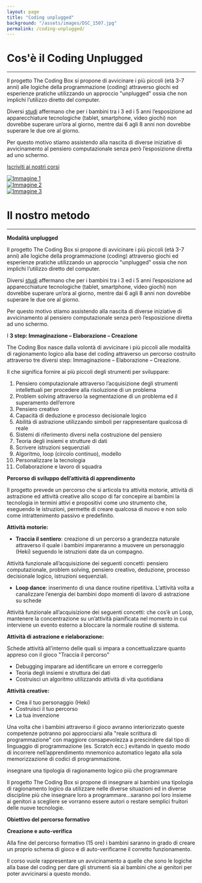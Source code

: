 ```yaml
---
layout: page
title: "Coding unplugged"
background: "/assets/images/DSC_1507.jpg"
permalink: /coding-unplugged/
---
```


# Cos'è il Coding Unplugged

<hr class="green-divider">

Il progetto The Coding Box si propone di avvicinare i più piccoli (età 3-7 anni) alle logiche della programmazione (coding) attraverso giochi ed esperienze pratiche utilizzando un approccio "unplugged" ossia che non implichi l’utilizzo diretto del computer.

Diversi [studi](http://pediatrics.aappublications.org/content/132/5/958) affermano che per i bambini tra i 3 ed i 5 anni l’esposizione ad apparecchiature tecnologiche (tablet, smartphone, video giochi) non dovrebbe superare un’ora al giorno, mentre dai 6 agli 8 anni non dovrebbe superare le due ore al giorno.

Per questo motivo stiamo assistendo alla nascita di diverse iniziative di avvicinamento al pensiero computazionale senza però l’esposizione diretta ad uno schermo.

<a href="" class="btn-custom">Iscriviti ai nostri corsi</a>

<div class="image-grid">
    <div class="image-item">
        <a href="{{ '/assets/images/slideshow/1.jpg' | relative_url }}" data-lightbox="gallery" data-title="Immagine 1">
            <img src="{{ '/assets/images/slideshow/1.jpg' | relative_url }}" alt="Immagine 1">
        </a>
    </div>
    <div class="image-item">
        <a href="{{ '/assets/images/slideshow/2.jpg' | relative_url }}" data-lightbox="gallery" data-title="Immagine 2">
            <img src="{{ '/assets/images/slideshow/2.jpg' | relative_url }}" alt="Immagine 2">
        </a>
    </div>
    <div class="image-item">
        <a href="{{ '/assets/images/slideshow/3.jpg' | relative_url }}" data-lightbox="gallery" data-title="Immagine 3">
            <img src="{{ '/assets/images/slideshow/3.jpg' | relative_url }}" alt="Immagine 3">
        </a>
    </div>
</div>

# Il nostro metodo

<hr class="green-divider">

**Modalità unplugged**

Il progetto The Coding Box si propone di avvicinare i più piccoli (età 3-7 anni) alle logiche della programmazione (coding) attraverso giochi ed esperienze pratiche utilizzando un approccio "unplugged" ossia che non implichi l’utilizzo diretto del computer.

Diversi [studi](http://pediatrics.aappublications.org/content/132/5/958) affermano che per i bambini tra i 3 ed i 5 anni l’esposizione ad apparecchiature tecnologiche (tablet, smartphone, video giochi) non dovrebbe superare un’ora al giorno, mentre dai 6 agli 8 anni non dovrebbe superare le due ore al giorno.

Per questo motivo stiamo assistendo alla nascita di diverse iniziative di avvicinamento al pensiero computazionale senza però l’esposizione diretta ad uno schermo.

​I **3 step: Immaginazione – Elaborazione – Creazione**

​The Coding Box nasce dalla volontà di avvicinare i più piccoli alle modalità di ragionamento logico alla base del coding attraverso un percorso costruito attraverso tre diversi step: Immaginazione – Elaborazione – Creazione.

Il che significa fornire ai più piccoli degli strumenti per sviluppare:

1. Pensiero computazionale attraverso l’acquisizione degli strumenti intellettuali per procedere alla risoluzione di un problema
2. Problem solving attraverso la segmentazione di un problema ed il superamento dell’errore
3. Pensiero creativo
4. Capacità di deduzione e processo decisionale logico
5. Abilità di astrazione utilizzando simboli per rappresentare qualcosa di reale
6. Sistemi di riferimento diversi nella costruzione del pensiero
7. Teoria degli insiemi e strutture di dati
8. Scrivere istruzioni sequenziali
9. Algoritmo, loop (circolo continuo), modello
10. Personalizzare la tecnologia
11. Collaborazione e lavoro di squadra

**Percorso di sviluppo dell’attività di apprendimento**

Il progetto prevede un percorso che si articola tra attività motorie, attività di astrazione ed attività creative allo scopo di far concepire ai bambini la tecnologia in termini attivi e propositivi come uno strumento che, eseguendo le istruzioni, permette di creare qualcosa di nuovo e non solo come intrattenimento passivo e predefinito.

**Attività motorie:**

-   **Traccia il sentiero**: creazione di un percorso a grandezza naturale attraverso il quale i bambini impareranno a muovere un personaggio (Heki) seguendo le istruzioni date da un compagno.

Attività funzionale all’acquisizione dei seguenti concetti: pensiero computazionale, problem solving, pensiero creativo, deduzione, processo decisionale logico, istruzioni sequenziali.

-   **Loop dance**: inserimento di una dance routine ripetitiva. L’attività volta a canalizzare l’energia dei bambini dopo momenti di lavoro di astrazione su schede

Attività funzionale all’acquisizione dei seguenti concetti: che cos’è un Loop, mantenere la concentrazione su un’attività pianificata nel momento in cui interviene un evento esterno a bloccare la normale routine di sistema.

**Attività di astrazione e rielaborazione:**

​Schede attività all’interno delle quali si impara a concettualizzare quanto appreso con il gioco "Traccia il percorso"

-   Debugging imparare ad identificare un errore e correggerlo
-   Teoria degli insiemi e struttura dei dati
-   Costruisci un algoritmo utilizzando attività di vita quotidiana

**​Attività creative:**

-   ​Crea il tuo personaggio (Heki)
-   Costruisci il tuo percorso
-   La tua invenzione

​Una volta che i bambini attraverso il gioco avranno interiorizzato queste competenze potranno poi approcciarsi alla "reale scrittura di programmazione" con maggiore consapevolezza a prescindere dal tipo di linguaggio di programmazione (es. Scratch ecc.) evitando in questo modo di incorrere nell’apprendimento mnemonico automatico legato alla sola memorizzazione di codici di programmazione.

insegnare una tipologia di ragionamento logico più che programmare

Il progetto The Coding Box si propone di insegnare ai bambini una tipologia di ragionamento logico da utilizzare nelle diverse situazioni ed in diverse discipline più che insegnare loro a programmare…saranno poi loro insieme ai genitori a scegliere se vorranno essere autori o restare semplici fruitori delle nuove tecnologie.

**Obiettivo del percorso formativo**

**Creazione e auto-verifica**

​Alla fine del percorso formativo (15 ore) i bambini saranno in grado di creare un proprio schema di gioco e di auto-verificarne il corretto funzionamento.

Il corso vuole rappresentare un avvicinamento a quelle che sono le logiche alla base del coding per dare gli strumenti sia ai bambini che ai genitori per poter avvicinarsi a questo mondo.
